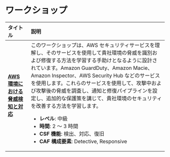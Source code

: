 # ワークショップ

<div class="md-typeset__table">
    <table>
        <thead>
            <tr>
                <th align="left" ><strong>タイトル</strong></th>
                <th align="left"><strong>説明</strong></th>
            </tr>
        </thead>
        <tbody>
            <tr>
                <td align="left"><a class="table" href="https://scaling-threat-detection.awssecworkshops.jp" target="_blank"><strong>AWS 環境における脅威検知と対応</strong></a></td>
                <td align="left"> このワークショップは、AWS セキュリティサービスを理解し、そのサービスを使用して貴社環境の脅威を識別および修復する方法を学習する手助けとなるように設計されています。Amazon GuardDuty、Amazon Macie、Amazon Inspector、AWS Security Hub などのサービスを使用します。これらのサービスを使用して、攻撃中および攻撃後の脅威を調査し、通知と修復パイプラインを設定し、追加的な保護策を講じて、貴社環境のセキュリティを改善する方法を学習します。
                    <ul>
                        <li><strong>レベル</strong>: 中級</li>
                        <li><strong>時間</strong>: 2 ～ 3 時間</li>
                        <li><strong>CSF 機能</strong>: 検出、対応、復旧</li>
                        <li><strong>CAF 構成要素</strong>: Detective, Responsive</li>
                    </ul>
                </td>
            </tr>
        </tbody>
    </table>
</div>